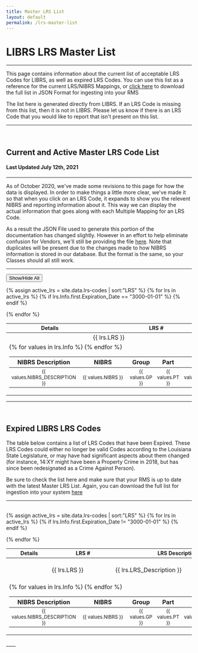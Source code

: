 ```yaml
---
title: Master LRS List
layout: default
permalink: /lrs-master-list
---
```


# LIBRS LRS Master List
____

This page contains information about the current list of acceptable LRS Codes for LIBRS, as well as expired LRS Codes. You can use this list as a reference for the current LRS/NIBRS Mappings, or [click here](https://github.com/teisdbr/winlibrs-docs/blob/master/_data/lrs-codes.json) to download the full list in JSON Format for ingesting into your RMS

The list here is generated directly from LIBRS. If an LRS Code is missing from this list, then it is not in LIBRS. Please let us know if there is an LRS Code that you would like to report that isn't present on this list. 

____

<br>

## Current and Active Master LRS Code List

#### Last Updated July 12th, 2021

___

As of October 2020, we've made some revisions to this page for how the data is displayed. In order to make things a little more clear, we've made it so that when you click on an LRS Code, it expands to show you the relevent NIBRS and reporting information about it. This way we can display the actual information that goes along with each Multiple Mapping for an LRS Code.

As a result the JSON File used to generate this portion of the documentation has changed slightly. However in an effort to help eliminate confusion for Vendors, we'll still be providing the file [here](https://github.com/teisdbr/winlibrs-docs/blob/master/_data/lrs-codes-old.json). Note that duplicates will be present due to the changes made to how NIBRS information is stored in our database. But the format is the same, so your Classes should all still work.


___


<script src="https://code.jquery.com/jquery-1.12.4.js"></script>
<script src="https://code.jquery.com/ui/1.12.1/jquery-ui.js"></script>
<script type="text/javascript">
$(document).ready(function(){
$(".accordion-toggle").click(function () {
    $(this).children().children().toggleClass("down");
});
});</script>
<script>var expanded = false</script>
<script type="text/javascript">
$(document).ready(function(){
$(".showhide").click(function () {
    if(expanded == false){
        expanded = true
    }
    else{
        expanded = false
    }
    var selection = document.getElementsByClassName("accordion-body");
    for (var i = 0; i < selection.length; i++) {
        var dummy = $(selection.item(i).classList)
        if (expanded == false) {
        $(selection.item(i).classList.remove("show"));
        }
        else {
        $(selection.item(i).classList.add("show"));
        }
}
});
});</script>

<button class="showhide">Show/Hide All</button>
<!-- <button class="showhide" data-toggle="collapse" data-target="$selector">Show/Hide All</button> -->
<div id="activecodes">
<table>
<thead style="font-size: 14px;">
	<tr>
        <th style="padding-left: 12px; padding-right:3px;">Details</th>
		<th style="padding-left: 8px; padding-right:3px;">LRS #</th>
		<th style="padding-left: 0px; padding-right:3px;">LRS Description</th>
	</tr>
</thead>
{% assign active_lrs = site.data.lrs-codes | sort:"LRS" %}
<tbody>
{% for lrs in active_lrs %}
{% if lrs.Info.first.Expiration_Date == "3000-01-01"  %}
	<tr data-toggle="collapse" data-target="#accordion{{ lrs.LRS }}" class="accordion-toggle" style="padding-top:0px; padding-bottom:0px;">
        <td><i class="fas fa-chevron-right rotate"></i></td>
		<td style="padding-left: 8px; padding-right:3px;">{{ lrs.LRS }}</td>
		<td style="padding-left: 0px; padding-right:3px;">{{ lrs.LRS_Description }}</td></tr><tr>
        <td colspan = "3" class="hiddenRow"  style="border-bottom: none;"><div class="accordion-body collapse" id ="accordion{{ lrs.LRS }}"><table><thead><tr>
        <th style="text-align: center;">NIBRS Description</th>
		<th style="text-align: center;">NIBRS</th>
		<th style="text-align: center;">Group</th>
		<th style="text-align: center;">Part</th>
        <th style="text-align: center; white-space: nowrap">1A Index</th>
        <th style="text-align: center; white-space: nowrap">Index Class</th>
        <th style="text-align: center; white-space: nowrap">UCR Index</th>
        <th style="text-align: center; white-space: nowrap">LIBRS Index</th>
	<th style="text-align: center; white-space: nowrap">Effective Date</th></tr></thead><tbody style="font-size: 13px;">
        {% for values in lrs.Info %}
        <tr>      
        <td style="text-align: center; min-width: 120px;"> {{ values.NIBRS_DESCRIPTION }}</td>
        <td style="text-align: center; min-width: 120px;"> {{ values.NIBRS }}</td>
        <td style="text-align: center;">{{ values.GP }}</td>
        <td style="text-align: center;">{{ values.PT }}</td>
        <td style="text-align: center;">{{ values.OneA_Index }}</td>
        <td style="text-align: center; white-space: nowrap">{{ values.Index_Class }}</td>
        <td style="text-align: center; white-space: nowrap">{{ values.UCR_Index }}</td>
        <td style="text-align: center; white-space: nowrap">{{ values.LIBRS_Index }}</td>
	<td style="text-align: center; white-space: nowrap">{{ values.Effective_Date }}</td></tr>{% endfor %}
    </tbody>
    </table>
    </div>
    </td>
    </tr> 
    {% endif %}

{% endfor %}
</tbody>  
</table>
</div>

___

<br>

## Expired LIBRS LRS Codes

The table below contains a list of LRS Codes that have been Expired. These LRS Codes could either no longer be valid Codes according to the Louisiana State Legislature, or may have had significant aspects about them changed (for instance, 14:XY might have been a Property Crime in 2018, but has since been redesignated as a Crime Against Person). 

Be sure to check the list here and make sure that your RMS is up to date with the latest Master LRS List. Again, you can download the full list for ingestion into your system [here](https://github.com/teisdbr/winlibrs-docs/blob/master/_data/lrs-codes.json)

____

<br>
<div id="expiredcodes">
<table>
<thead style="font-size: 14px;">
	<tr>
        <th style="padding-left: 12px; padding-right:3px;">Details</th>
		<th style="padding-left: 8px; padding-right:3px;">LRS #</th>
		<th style="padding-left: 0px; padding-right:3px;">LRS Description</th>
		<th style="padding-left: 0px; padding-right:3px;">Effective Date</th>
        <th style="padding-left: 0px; padding-right:3px;">Expiration Date</th>
	</tr>
</thead>
{% assign active_lrs = site.data.lrs-codes | sort:"LRS" %}
<tbody>
{% for lrs in active_lrs %}
{% if lrs.Info.first.Expiration_Date != "3000-01-01"  %}
	<tr data-toggle="collapse" data-target="#accordion{{ lrs.LRS }}" class="accordion-toggle" style="padding-top:0px; padding-bottom:0px;">
        <td><i class="fas fa-chevron-right rotate"></i></td>
		<td style="padding-left: 8px; padding-right:3px;">{{ lrs.LRS }}</td>
		<td style="padding-left: 0px; padding-right:3px;">{{ lrs.LRS_Description }}</td>
        <td style="text-align: center; padding-left: 3px; padding-right:3px;">{{ lrs.Info.first.Effective_Date }}</td>
	<td style="text-align: center; padding-left: 3px; padding-right:3px;">{{ lrs.Info.first.Expiration_Date }}</td></tr><tr>
        <td colspan = "4" class="hiddenRow" style="border-bottom: none;"><div class="accordion-body collapse" id ="accordion{{ lrs.LRS }}"><table><thead><tr>
        <th style="text-align: center;">NIBRS Description</th>
		<th style="text-align: center;">NIBRS</th>
		<th style="text-align: center;">Group</th>
		<th style="text-align: center;">Part</th>
        <th style="text-align: center; white-space: nowrap">1A Index</th>
        <th style="text-align: center; white-space: nowrap">Index Class</th>
        <th style="text-align: center; white-space: nowrap">UCR Index</th>
        <th style="text-align: center; white-space: nowrap">LIBRS Index</th></tr></thead><tbody style="font-size: 13px;">
        {% for values in lrs.Info %}
        <tr>      
        <td style="text-align: center; min-width: 120px;"> {{ values.NIBRS_DESCRIPTION }}</td>
        <td style="text-align: center; min-width: 120px;"> {{ values.NIBRS }}</td>
        <td style="text-align: center;">{{ values.GP }}</td>
        <td style="text-align: center;">{{ values.PT }}</td>
        <td style="text-align: center;">{{ values.OneA_Index }}</td>
        <td style="text-align: center; white-space: nowrap">{{ values.Index_Class }}</td>
        <td style="text-align: center; white-space: nowrap">{{ values.UCR_Index }}</td>
        <td style="text-align: center; white-space: nowrap">{{ values.LIBRS_Index }}</td></tr>{% endfor %}
    </tbody>
    </table>
    </div>
    </td>
    </tr> 
    {% endif %}

{% endfor %}
</tbody>  
</table>
</div>
____

<br>
